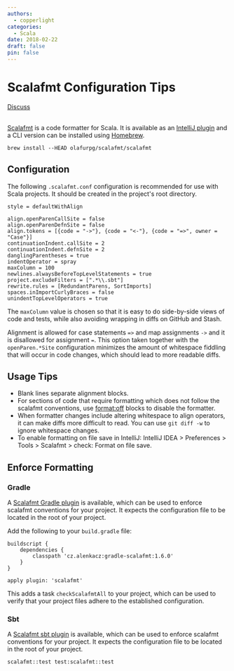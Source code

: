 ```yaml
---
authors:
  - copperlight
categories:
  - Scala
date: 2018-02-22
draft: false
pin: false
---
```


# Scalafmt Configuration Tips

<div class="meta">
  <span class="discuss"><a class="github-button" href="https://github.com/copperlight/copperlight.github.io/issues" data-icon="octicon-issue-opened" aria-label="Discuss copperlight/copperlight.github.io on GitHub">Discuss</a></span>
</div><br/>

[Scalafmt](http://scalameta.org/scalafmt/) is a code formatter for Scala.  It is available as
an [IntelliJ plugin](https://plugins.jetbrains.com/plugin/8236-scalafmt) and a CLI version can
be installed using [Homebrew](http://scalameta.org/scalafmt/#Homebrew).

```
brew install --HEAD olafurpg/scalafmt/scalafmt
```

## Configuration

The following `.scalafmt.conf` configuration is recommended for use with Scala projects. It
should be created in the project's root directory.

```
style = defaultWithAlign

align.openParenCallSite = false
align.openParenDefnSite = false
align.tokens = [{code = "->"}, {code = "<-"}, {code = "=>", owner = "Case"}]
continuationIndent.callSite = 2
continuationIndent.defnSite = 2
danglingParentheses = true
indentOperator = spray
maxColumn = 100
newlines.alwaysBeforeTopLevelStatements = true
project.excludeFilters = [".*\\.sbt"]
rewrite.rules = [RedundantParens, SortImports]
spaces.inImportCurlyBraces = false
unindentTopLevelOperators = true
```

The `maxColumn` value is chosen so that it is easy to do side-by-side views of code and tests,
while also avoiding wrapping in diffs on GitHub and Stash.

Alignment is allowed for case statements `=>` and map assignments `->` and it is disallowed for
assignment `=`.  This option taken together with the `openParen.*Site` configuration minimizes
the amount of whitespace fiddling that will occur in code changes, which should lead to more
readable diffs.

## Usage Tips

* Blank lines separate alignment blocks.
* For sections of code that require formatting which does not follow the scalafmt conventions,
use [format:off](http://scalameta.org/scalafmt/#//format:off) blocks to disable the formatter.
* When formatter changes include altering whitespace to align operators, it can make diffs more
difficult to read.  You can use `git diff -w` to ignore whitespace changes.
* To enable formatting on file save in IntelliJ: IntelliJ IDEA > Preferences > Tools > Scalafmt >
check: Format on file save.

## Enforce Formatting

### Gradle

A [Scalafmt Gradle plugin](https://github.com/alenkacz/gradle-scalafmt) is available, which can be
used to enforce scalafmt conventions for your project.  It expects the configuration file to be
located in the root of your project.

Add the following to your `build.gradle` file:

```
buildscript {
    dependencies {
        classpath 'cz.alenkacz:gradle-scalafmt:1.6.0'
    }
}

apply plugin: 'scalafmt'
```

This adds a task `checkScalafmtAll` to your project, which can be used to verify that your project
files adhere to the established configuration.

### Sbt

A [Scalafmt sbt plugin](https://github.com/lucidsoftware/neo-sbt-scalafmt) is available, which can
be used to enforce scalafmt conventions for your project.  It expects the configuration file to be
located in the root of your project.

```
scalafmt::test test:scalafmt::test
```
